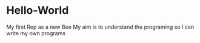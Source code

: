 # Hello-World
My first Rep as a new Bee
My aim is to understand the programing so I can write my own programs
